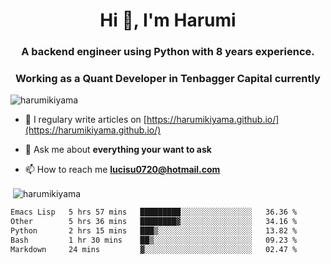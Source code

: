 <h1 align="center">Hi 👋, I'm Harumi</h1>
<h3 align="center">A backend engineer using <b>Python</b> with 8 years experience.</h3>
<h3 align="center">Working as a Quant Developer in <b>Tenbagger Capital</b> currently</h3>

<p align="left"> <img src="https://komarev.com/ghpvc/?username=harumikiyama" alt="harumikiyama" /> </p>


- 📝 I regulary write articles on [https://harumikiyama.github.io/](https://harumikiyama.github.io/)

- 💬 Ask me about **everything your want to ask**

- 📫 How to reach me **lucisu0720@hotmail.com**

<p>&nbsp;<img align="center" src="https://github-readme-stats.vercel.app/api?username=harumikiyama&show_icons=true" alt="harumikiyama" /></p>


<!--START_SECTION:waka-->

```txt
Emacs Lisp   5 hrs 57 mins   █████████░░░░░░░░░░░░░░░░   36.36 %
Other        5 hrs 36 mins   ████████▓░░░░░░░░░░░░░░░░   34.16 %
Python       2 hrs 15 mins   ███▒░░░░░░░░░░░░░░░░░░░░░   13.82 %
Bash         1 hr 30 mins    ██▒░░░░░░░░░░░░░░░░░░░░░░   09.23 %
Markdown     24 mins         ▓░░░░░░░░░░░░░░░░░░░░░░░░   02.47 %
```

<!--END_SECTION:waka-->
